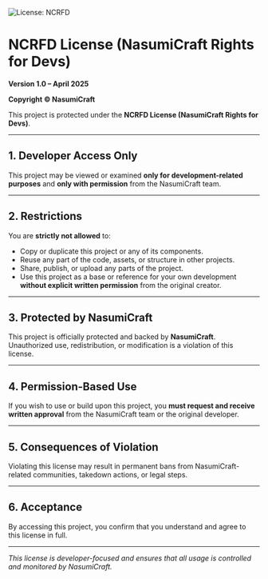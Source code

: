 ![License: NCRFD](https://img.shields.io/badge/license-NCRFD-orange)

# NCRFD License (NasumiCraft Rights for Devs)  
**Version 1.0 – April 2025**  

**Copyright © NasumiCraft**

This project is protected under the **NCRFD License (NasumiCraft Rights for Devs)**.

---

## 1. Developer Access Only  
This project may be viewed or examined **only for development-related purposes** and **only with permission** from the NasumiCraft team.

---

## 2. Restrictions  
You are **strictly not allowed** to:  
- Copy or duplicate this project or any of its components.  
- Reuse any part of the code, assets, or structure in other projects.  
- Share, publish, or upload any parts of the project.  
- Use this project as a base or reference for your own development **without explicit written permission** from the original creator.

---

## 3. Protected by NasumiCraft  
This project is officially protected and backed by **NasumiCraft**. Unauthorized use, redistribution, or modification is a violation of this license.

---

## 4. Permission-Based Use  
If you wish to use or build upon this project, you **must request and receive written approval** from the NasumiCraft team or the original developer.

---

## 5. Consequences of Violation  
Violating this license may result in permanent bans from NasumiCraft-related communities, takedown actions, or legal steps.

---

## 6. Acceptance  
By accessing this project, you confirm that you understand and agree to this license in full.

---

*This license is developer-focused and ensures that all usage is controlled and monitored by NasumiCraft.*
